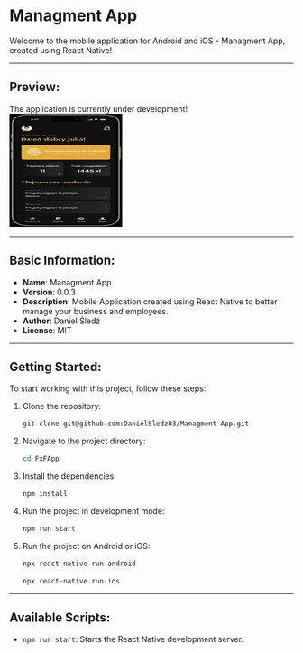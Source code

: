 # Managment App

Welcome to the mobile application for Android and iOS - Managment App, created using React Native!

---

## Preview:

The application is currently under development!
<img src="https://github.com/DanielSledz03/Managment-App/blob/main/src/assets/main.png" width="200" height="200">

---

## Basic Information:

- **Name**: Managment App
- **Version**: 0.0.3
- **Description**: Mobile Application created using React Native to better manage your business and employees.
- **Author**: Daniel Śledź
- **License**: MIT

---

## Getting Started:

To start working with this project, follow these steps:

1. Clone the repository:
   ```bash
   git clone git@github.com:DanielSledz03/Managment-App.git
   ```
2. Navigate to the project directory:
   ```bash
   cd FxFApp
   ```
3. Install the dependencies:
   ```bash
   npm install
   ```
4. Run the project in development mode:
   ```bash
   npm run start
   ```
5. Run the project on Android or iOS:
   ```bash
   npx react-native run-android
   ```
   ```bash
   npx react-native run-ios
   ```

---

## Available Scripts:

- `npm run start`: Starts the React Native development server.
